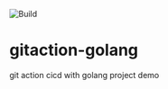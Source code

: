 
![Build](https://github.com/chendisheng/github-action-golang/workflows/Go/badge.svg)

# gitaction-golang
git action cicd with golang project demo
